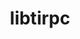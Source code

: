 ---
title: "libtirpc"
layout: cache
categories: [package, develop-2025-04-27]
meta: {"compilers": ["gcc@11.4.0", "gcc@12.4.0", "gcc@7.5.0", "intel-oneapi-compilers@2024.1.0", "intel-oneapi-compilers@2025.1.0"], "num_specs": 6, "num_specs_by_stack": {"aws-pcluster-neoverse_v1": 1, "aws-pcluster-x86_64_v4": 2, "build_systems": 1, "e4s": 1, "e4s-oneapi": 1, "hep": 1, "root": 6}, "oss": ["amzn2", "ubuntu18.04", "ubuntu22.04"], "platforms": ["linux"], "stacks": ["aws-pcluster-neoverse_v1", "aws-pcluster-x86_64_v4", "build_systems", "e4s", "e4s-oneapi", "hep", "root"], "targets": ["neoverse_v1", "x86_64_v3", "x86_64_v4"], "versions": ["1.3.3"]}
spec_details: [{"compiler": "intel-oneapi-compilers@2025.1.0", "hash": "e52hkj5ivyk73mb3rkphusdr7fakp3oh", "os": "ubuntu22.04", "platform": "linux", "size": "-", "stacks": ["e4s-oneapi", "root"], "target": "x86_64_v3", "variants": ["build_system=autotools"], "versions": ["1.3.3"]}, {"compiler": "gcc@7.5.0", "hash": "ekiwloqjrvei2ltp5wtkqw4e7f5yla2s", "os": "ubuntu18.04", "platform": "linux", "size": "-", "stacks": ["build_systems", "root"], "target": "x86_64_v3", "variants": ["build_system=autotools"], "versions": ["1.3.3"]}, {"compiler": "intel-oneapi-compilers@2024.1.0", "hash": "kpgm5nygsv4h75nheinro6en6fxiemaa", "os": "amzn2", "platform": "linux", "size": "-", "stacks": ["aws-pcluster-x86_64_v4", "root"], "target": "x86_64_v4", "variants": ["build_system=autotools"], "versions": ["1.3.3"]}, {"compiler": "intel-oneapi-compilers@2024.1.0", "hash": "oracencwibquks63fovd3z3jguakhyud", "os": "amzn2", "platform": "linux", "size": "-", "stacks": ["aws-pcluster-x86_64_v4", "root"], "target": "x86_64_v3", "variants": ["build_system=autotools"], "versions": ["1.3.3"]}, {"compiler": "gcc@11.4.0", "hash": "wcwmg5xbjt4vt662rabpr4dnhhymdzgo", "os": "ubuntu22.04", "platform": "linux", "size": "-", "stacks": ["e4s", "hep", "root"], "target": "x86_64_v3", "variants": ["build_system=autotools"], "versions": ["1.3.3"]}, {"compiler": "gcc@12.4.0", "hash": "we542m77ir6v7az4j52mmhhazackyfxz", "os": "amzn2", "platform": "linux", "size": "-", "stacks": ["aws-pcluster-neoverse_v1", "root"], "target": "neoverse_v1", "variants": ["build_system=autotools"], "versions": ["1.3.3"]}]
---